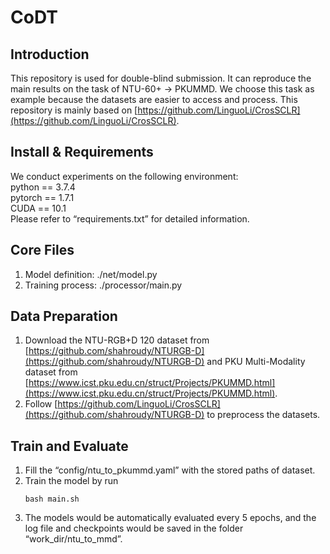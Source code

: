 # CoDT
## Introduction
This repository is used for double-blind submission. It can reproduce the main results on the task of NTU-60+ -> PKUMMD. We choose this task as example because the datasets are easier to access and process. This repository is mainly based on [https://github.com/LinguoLi/CrosSCLR](https://github.com/LinguoLi/CrosSCLR).
## Install & Requirements
We conduct experiments on the following environment: <br>
python == 3.7.4 <br>
pytorch == 1.7.1 <br>
CUDA == 10.1 <br>
Please refer to “requirements.txt” for detailed information.
## Core Files
1. Model definition:
   ./net/model.py
2. Training process: 
   ./processor/main.py
## Data Preparation
1. Download the NTU-RGB+D 120 dataset from [https://github.com/shahroudy/NTURGB-D](https://github.com/shahroudy/NTURGB-D) and
PKU Multi-Modality dataset from [https://www.icst.pku.edu.cn/struct/Projects/PKUMMD.html](https://www.icst.pku.edu.cn/struct/Projects/PKUMMD.html). 
2. Follow [https://github.com/LinguoLi/CrosSCLR](https://github.com/shahroudy/NTURGB-D) to preprocess the datasets.
## Train and Evaluate
1. Fill the “config/ntu_to_pkummd.yaml” with the stored paths of dataset. <br>
2. Train the model by run 
   ```
   bash main.sh
   ```
3. The models would be automatically evaluated every 5 epochs, and the log file and checkpoints would be saved in the folder “work_dir/ntu_to_mmd”.
